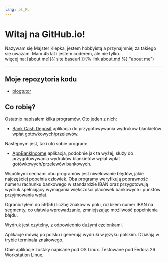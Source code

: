 ```yaml
---
lang: pl_PL
---
```



# Witaj na GitHub.io!

Nazywam się Majster Klepka, jestem hobbyistą a przynajmniej za takiego się uważam. Mam 45 lat i jestem coderem, ale nie tylko...  
więcej na: [about me]({{ site.baseurl }}{% link about.md %} "about me")

***

## Moje repozytoria kodu

- [blogtutor](https://github.com/majsterklepka/blogtutor "repozytorium blogtutor") 

## Co robię?

Ostatnio napisałem kilka programów. Oto jeden z nich: 

- [Bank Cash Deposit](https://github.com/majsterklepka/blogtutor/tree/bank_rev_0.5 "Bank Cash Deposit rev. 0.5") aplikacja do przygotowywania wydruków blankietów wpłat gotówkowych/przelewów.

Następnym jest, taki oto sobie program: 

- [AppBankIncome](https://github.com/majsterklepka/blogtutor/tree/bank_rev_0.0.1 "AppBankIncome rev. 0.0.1") aplikacja, podobnie jak ta wyżej, służy do przygotowywania wydruków blankietów wpłat wpłat gotówkowych/przelewów bankowych.


Wspólnymi cechami obu programów jest niwelowanie błędów, jakie najczęściej popełnia człowiek. Oba programy weryfikują poprawność numeru rachunku bankowego w standardzie IBAN oraz przygotowują wydruk spełniający wymagania większości placówek bankowych i punktów przyjmowania wpłat.

Ograniczyłem do 59(56) liczbę znaków w polu, rozbiłem numer IBAN na segmenty, co ułatwia wprowadzanie, zmniejszając możliwość popełnienia błędu. 

Wydruk jest czytelny, z odpowiednio dużymi czcionkami.

Aplikacje mówią po polsku i generują wydruki w języku polskim. Działają w trybie terminala znakowego.

Obie aplikacje zostały napisane pod OS Linux. Testowane pod Fedora 26 Workstation Linux.

